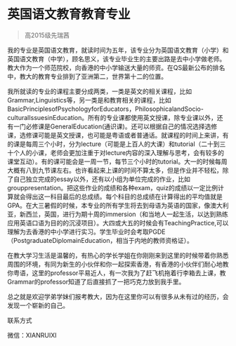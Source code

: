 
# 英国语文教育教育专业  

> 高2015级先瑞茜  

我的专业是英国语文教育，就读时间为五年，该专业分为英国语文教育（小学）和英国语文教育（中学），顾名思义，该专业毕业生的主要出路是去中小学做老师。教大作为一个师范院校，向香港的中小学输送大量的师资。在QS最新公布的排名中，教大的教育专业排到了亚洲第二，世界第十二的位置。

我所就读的专业的课程主要分成两类，一类是英文的相关课程，比如Grammar,Linguistics等，另一类是和教育相关的课程，比如BasicPrinciplesofPsychologyforEducators，PhilosophicalandSocio-culturalIssuesinEducation。所有的专业课都使用英文授课，除专业课以外，还有一门必修课是GeneralEducation(通识课)。还可以根据自己的情况选择选修课，选修课可能是英文授课，也可能是粤语或者普通话。就课程的时间上来讲，有的课是每周三个小时，分为lecture（可能是上百人的大课）和tutorial（二十到三十个人的小课，老师会更加注重于对lecture内容的深入理解与思考，会有较多的课堂互动）。有的课可能会是一周一节，每节三个小时的tutorial。大一的时候每周大概有八到九节课左右。也许看起来上课的时间不算太多，但是作业并不轻松，除了自己独立完成的essay以外，还有以小组为单位完成的作业，比如grouppresentation。把这些作业的成绩和各种exam，quiz的成绩以一定比例计算就会得出这一科目最后的总成绩。每个科目的总成绩在计算得出的平均值就是GPA。在大三暑假的时候，本专业的所有学生将去到母语为英语的国家，像澳大利亚，新西兰，英国，进行为期十周的immersion（和当地人一起生活，以达到熟练应用英语口语为目的的沉浸项目）。大四或大五的时候会有TeachingPractice,可以理解为去香港的中小学进行实习。学生毕业时会考取PGDE（PostgraduateDiplomainEducation，相当于内地的教师资格证）。







在教大学习生活是温馨的，有热心的学长学姐在你刚刚来到这里的时候带着你熟悉周围的环境，有同为新生的小伙伴和你一起探索香港，有香港的小伙伴们耐心地教你粤语，这里的professor平易近人，有一次我为了赶飞机拖着行李箱去上课，教Grammar的professor知道了后直接抓了一把巧克力放到我手里。

总之就是欢迎学弟学妹们报考教大，因为在这里你可以有很多从未有过的经历，会发现一个崭新的自己。



联系方式

微信：XIANRUIXI




